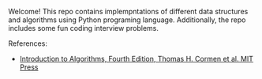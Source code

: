 Welcome! 
This repo contains implempntations of different data structures and algorithms using Python programing language. Additionally, the repo includes some fun coding interview problems.

References:
* [Introduction to Algorithms, Fourth Edition, Thomas H. Cormen et al. MIT Press](http://mitpress.mit.edu/9780262046305/introduction-to-algorithms/)
